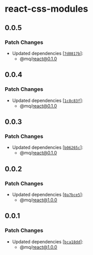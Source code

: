 # react-css-modules

## 0.0.5

### Patch Changes

- Updated dependencies [[`7d0817b`](https://github.com/ethan-heo/mq/commit/7d0817bb69f1d9c69cf1e32b116f502367cf65f8)]:
    - @mq/react@0.1.0

## 0.0.4

### Patch Changes

- Updated dependencies [[`1c8c83f`](https://github.com/ethan-heo/mq/commit/1c8c83f6a0708234a08548561dc06d26eae7cef3)]:
    - @mq/react@0.1.0

## 0.0.3

### Patch Changes

- Updated dependencies [[`b06265c`](https://github.com/ethan-heo/mq/commit/b06265ce9095f22175f146582a0c2f57b089ea52)]:
    - @mq/react@0.1.0

## 0.0.2

### Patch Changes

- Updated dependencies [[`0a7bce5`](https://github.com/ethan-heo/mq/commit/0a7bce5c06b8d0fc1bc63d1a3af75daae52808ab)]:
    - @mq/react@1.0.0

## 0.0.1

### Patch Changes

- Updated dependencies [[`bca18dd`](https://github.com/ethan-heo/mq/commit/bca18ddd78cb9c9f6042f339bb2bded094b09f0a)]:
    - @mq/react@1.0.0
